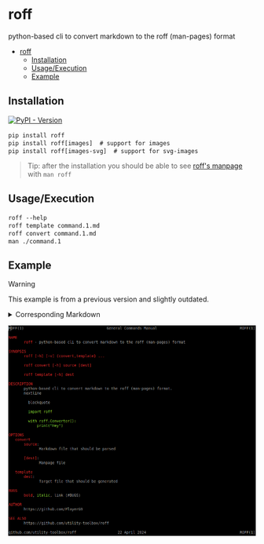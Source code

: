 # roff
python-based cli to convert markdown to the roff (man-pages) format

<!-- TOC -->
* [roff](#roff)
  * [Installation](#installation)
  * [Usage/Execution](#usageexecution)
  * [Example](#example)
<!-- TOC -->

## Installation

[![PyPI - Version](https://img.shields.io/pypi/v/roff)
](https://pypi.org/project/roff/)

```shell
pip install roff
pip install roff[images]  # support for images
pip install roff[images-svg]  # support for svg-images
```

> Tip: after the installation you should be able to see [roff's manpage](https://github.com/utility-toolbox/roff/blob/main/docs/roff.1.md) with `man roff` 

## Usage/Execution

```shell
roff --help
roff template command.1.md
roff convert command.1.md
man ./command.1
```

## Example

> [!WARNING]
> This example is from a previous version and slightly outdated.

<details>
  <summary>Corresponding Markdown</summary>

````markdown
roff(1) -- python-based cli to convert markdown to the roff (man-pages) format
=============================================

## SYNOPSIS

- `roff [-h] [-v] {convert,template} ...`
- `roff convert [-h] source [dest]`
- `roff template [-h] dest`

## DESCRIPTION

python-based cli to convert markdown to the roff (man-pages) format.  
nextline

  indented

> blockquote

```python
import roff

with roff.Converter():
    print("Hey")
```

## OPTIONS

### `convert`

* `source`:
Markdown file that should be parsed

* `[dest]`:
Manpage file

### `template`

* `dest`:
Target file that should be generated

## BUGS

**bold**, _italic_, [link](#BUGS)

## AUTHOR

https://github.com/PlayerG9

## SEE ALSO

https://github.com/utility-toolbox/roff
````
</details>

![example-manpage](https://github.com/utility-toolbox/roff/blob/main/README.assets/example-manpage.png?raw=true)
